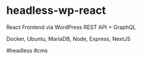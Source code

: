 # headless-wp-react

React Frontend via WordPress REST API + GraphQL

Docker, Ubuntu, MariaDB, Node, Express, NextJS

#headless #cms
